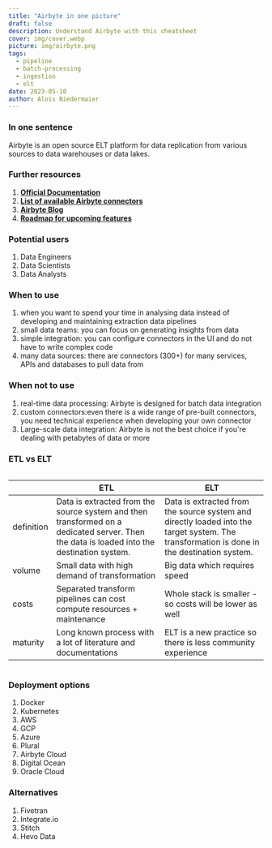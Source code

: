```yaml
---
title: "Airbyte in one picture"
draft: false
description: Understand Airbyte with this cheatsheet
cover: img/cover.webp
picture: img/airbyte.png
tags:
  - pipeline
  - batch-processing
  - ingestion
  - elt
date: 2023-05-10
author: Alois Niedermaier
---
```


### In one sentence

Airbyte is an open source ELT platform for data replication from various sources to data warehouses or data lakes.

### Further resources

1. **[Official Documentation](https://docs.airbyte.com/)**
2. **[List of available Airbyte connectors](https://connectors.airbyte.com/files/generated_reports/connector_registry_report.html)**
3. **[Airbyte Blog](https://airbyte.com/blog)**
4. **[Roadmap for upcoming features](https://app.harvestr.io/roadmap/view/pQU6gdCyc/launch-week-roadmap)**

### Potential users

1. Data Engineers
2. Data Scientists
3. Data Analysts

### When to use

1. when you want to spend your time in analysing data instead of developing and maintaining extraction data pipelines
2. small data teams: you can focus on generating insights from data
3. simple integration: you can configure connectors in the UI and do not have to write complex code
4. many data sources: there are connectors (300+) for many services, APIs and databases to pull data from

### When not to use

1. real-time data processing: Airbyte is designed for batch data integration
2. custom connectors:even there is a wide range of pre-built connectors, you need technical experience when developing your own connector
3. Large-scale data integration: Airbyte is not the best choice if you're dealing with petabytes of data or more

### ETL vs ELT

<div style="overflow-x:auto">

|            | ETL                                                                                                                                       | ELT                                                                                                                                        |
| ---------- | ----------------------------------------------------------------------------------------------------------------------------------------- | ------------------------------------------------------------------------------------------------------------------------------------------ |
| definition | Data is extracted from the source system and then transformed on a dedicated server. Then the data is loaded into the destination system. | Data is extracted from the source system and directly loaded into the target system. The transformation is done in the destination system. |
| volume     | Small data with high demand of transformation                                                                                             | Big data which requires speed                                                                                                              |
| costs      | Separated transform pipelines can cost compute resources + maintenance                                                                    | Whole stack is smaller - so costs will be lower as well                                                                                    |
| maturity   | Long known process with a lot of literature and documentations                                                                            | ELT is a new practice so there is less community experience                                                                                |

</div>

### Deployment options

1. Docker
2. Kubernetes
3. AWS
4. GCP
5. Azure
6. Plural
7. Airbyte Cloud
8. Digital Ocean
9. Oracle Cloud

### Alternatives

1. Fivetran
2. Integrate.io
3. Stitch
4. Hevo Data
